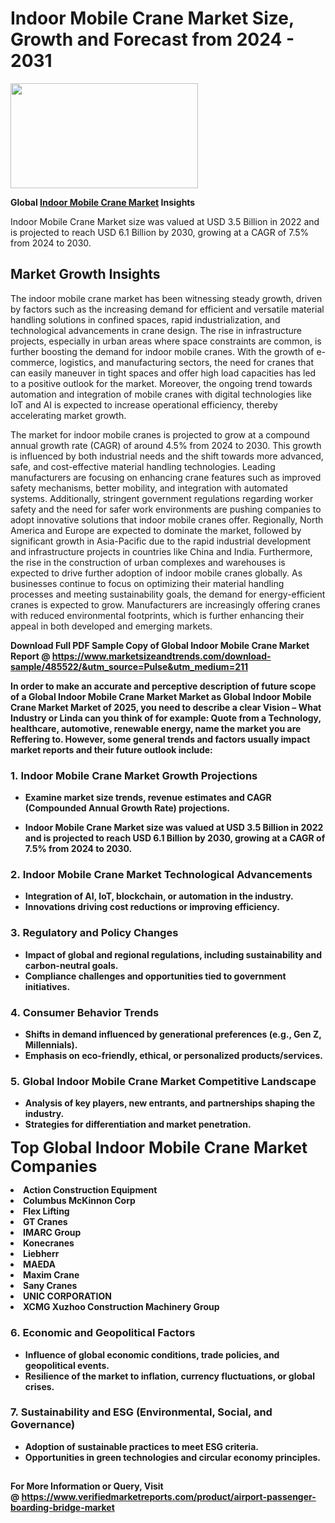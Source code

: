 <H1>Indoor Mobile Crane Market Size, Growth and Forecast from 2024 - 2031</H1><img class="aligncenter size-medium wp-image-584254" src="https://thirdeyenews.in/wp-content/uploads/2024/09/Global-Market-Research-300x168.jpeg" alt="" width="300" height="168" /><p><strong>Global&nbsp;<a href="https://www.marketsizeandtrends.com/download-sample/485522/&amp;utm_source=Pulse&amp;utm_medium=211">Indoor Mobile Crane Market</a> Insights</strong></p><p>Indoor Mobile Crane Market size was valued at USD 3.5 Billion in 2022 and is projected to reach USD 6.1 Billion by 2030, growing at a CAGR of 7.5% from 2024 to 2030.</p><p><h2>Market Growth Insights</h2> <p>The indoor mobile crane market has been witnessing steady growth, driven by factors such as the increasing demand for efficient and versatile material handling solutions in confined spaces, rapid industrialization, and technological advancements in crane design. The rise in infrastructure projects, especially in urban areas where space constraints are common, is further boosting the demand for indoor mobile cranes. With the growth of e-commerce, logistics, and manufacturing sectors, the need for cranes that can easily maneuver in tight spaces and offer high load capacities has led to a positive outlook for the market. Moreover, the ongoing trend towards automation and integration of mobile cranes with digital technologies like IoT and AI is expected to increase operational efficiency, thereby accelerating market growth.</p> <p><strong></strong></p> <p>The market for indoor mobile cranes is projected to grow at a compound annual growth rate (CAGR) of around 4.5% from 2024 to 2030. This growth is influenced by both industrial needs and the shift towards more advanced, safe, and cost-effective material handling technologies. Leading manufacturers are focusing on enhancing crane features such as improved safety mechanisms, better mobility, and integration with automated systems. Additionally, stringent government regulations regarding worker safety and the need for safer work environments are pushing companies to adopt innovative solutions that indoor mobile cranes offer. Regionally, North America and Europe are expected to dominate the market, followed by significant growth in Asia-Pacific due to the rapid industrial development and infrastructure projects in countries like China and India. Furthermore, the rise in the construction of urban complexes and warehouses is expected to drive further adoption of indoor mobile cranes globally. As businesses continue to focus on optimizing their material handling processes and meeting sustainability goals, the demand for energy-efficient cranes is expected to grow. Manufacturers are increasingly offering cranes with reduced environmental footprints, which is further enhancing their appeal in both developed and emerging markets.</p> <p><strong></p><p><span class=""><strong>Download Full PDF Sample Copy of Global Indoor Mobile Crane Market Report</strong> @ <a href="https://www.marketsizeandtrends.com/download-sample/485522/&amp;utm_source=Pulse&amp;utm_medium=211" target="_blank">https://www.marketsizeandtrends.com/download-sample/485522/&amp;utm_source=Pulse&amp;utm_medium=211</a></span></p><p>In order to make an accurate and perceptive description of future scope of a Global&nbsp;Indoor Mobile Crane Market Market as Global&nbsp;Indoor Mobile Crane Market Market of 2025, you need to describe a clear Vision &ndash; What Industry or Linda can you think of for example: Quote from a Technology, healthcare, automotive, renewable energy, name the market you are Reffering to. However, some general trends and factors usually impact market reports and their future outlook include:</p><h3>1.&nbsp;<strong>Indoor Mobile Crane Market Growth Projections</strong></h3><ul><li>Examine market size trends, revenue estimates and CAGR (Compounded Annual Growth Rate) projections.</li><li><p>Indoor Mobile Crane Market size was valued at USD 3.5 Billion in 2022 and is projected to reach USD 6.1 Billion by 2030, growing at a CAGR of 7.5% from 2024 to 2030.</p></li></ul><h3>2.&nbsp;<strong>Indoor Mobile Crane Market Technological Advancements</strong></h3><ul><li>Integration of AI, IoT, blockchain, or automation in the industry.</li><li>Innovations driving cost reductions or improving efficiency.</li></ul><h3>3.&nbsp;<strong>Regulatory and Policy Changes</strong></h3><ul><li>Impact of global and regional regulations, including sustainability and carbon-neutral goals.</li><li>Compliance challenges and opportunities tied to government initiatives.</li></ul><h3>4.&nbsp;<strong>Consumer Behavior Trends</strong></h3><ul><li>Shifts in demand influenced by generational preferences (e.g., Gen Z, Millennials).</li><li>Emphasis on eco-friendly, ethical, or personalized products/services.</li></ul><h3>5.&nbsp;<strong>Global Indoor Mobile Crane Market Competitive Landscape</strong></h3><ul><li>Analysis of key players, new entrants, and partnerships shaping the industry.</li><li>Strategies for differentiation and market penetration.</li></ul><p data-pm-slice="1 1 []"><span style="color: inherit; font-family: inherit; font-size: 25px;">Top Global Indoor Mobile Crane Market Companies</span></p><div class="" data-test-id=""><p><li>Action Construction Equipment</li><li> Columbus McKinnon Corp</li><li> Flex Lifting</li><li> GT Cranes</li><li> IMARC Group</li><li> Konecranes</li><li> Liebherr</li><li> MAEDA</li><li> Maxim Crane</li><li> Sany Cranes</li><li> UNIC CORPORATION</li><li> XCMG Xuzhoo Construction Machinery Group</li></p></div><h3>6.&nbsp;<strong>Economic and Geopolitical Factors</strong></h3><ul><li>Influence of global economic conditions, trade policies, and geopolitical events.</li><li>Resilience of the market to inflation, currency fluctuations, or global crises.</li></ul><h3>7.&nbsp;<strong>Sustainability and ESG (Environmental, Social, and Governance)</strong></h3><ul><li>Adoption of sustainable practices to meet ESG criteria.</li><li>Opportunities in green technologies and circular economy principles.</li></ul><h2><strong style="font-size: 14px;">For More Information or Query, Visit @&nbsp;</strong><a style="background-color: #ffffff; font-size: 14px;" href="https://www.marketsizeandtrends.com/report/indoor-mobile-crane-market/" target="_blank">https://www.verifiedmarketreports.com/product/airport-passenger-boarding-bridge-market</a></h2>
